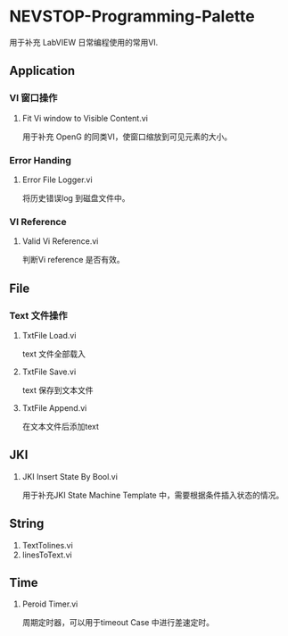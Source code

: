 # NEVSTOP-Programming-Palette



用于补充 LabVIEW 日常编程使用的常用VI.



## Application

### VI 窗口操作

1. Fit Vi window to Visible Content.vi

   用于补充 OpenG 的同类VI，使窗口缩放到可见元素的大小。

### Error Handing

1. Error File Logger.vi

   将历史错误log 到磁盘文件中。

### VI Reference

1. Valid Vi Reference.vi

   判断Vi reference 是否有效。

## File

### Text 文件操作

1. TxtFile Load.vi

   text 文件全部载入

2. TxtFile Save.vi

   text 保存到文本文件

3. TxtFile Append.vi

   在文本文件后添加text

## JKI

1. JKI Insert State By Bool.vi

   用于补充JKI State Machine Template 中，需要根据条件插入状态的情况。

## String

1. TextTolines.vi
2. linesToText.vi

## Time

1. Peroid Timer.vi

   周期定时器，可以用于timeout Case 中进行差速定时。